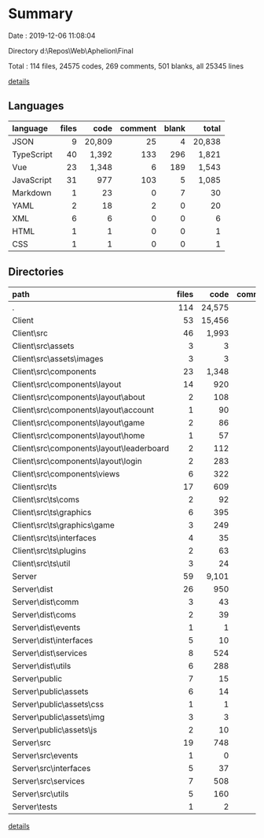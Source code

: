 # Summary

Date : 2019-12-06 11:08:04

Directory d:\Repos\Web\Aphelion\Final

Total : 114 files,  24575 codes, 269 comments, 501 blanks, all 25345 lines

[details](details.md)

## Languages
| language | files | code | comment | blank | total |
| :--- | ---: | ---: | ---: | ---: | ---: |
| JSON | 9 | 20,809 | 25 | 4 | 20,838 |
| TypeScript | 40 | 1,392 | 133 | 296 | 1,821 |
| Vue | 23 | 1,348 | 6 | 189 | 1,543 |
| JavaScript | 31 | 977 | 103 | 5 | 1,085 |
| Markdown | 1 | 23 | 0 | 7 | 30 |
| YAML | 2 | 18 | 2 | 0 | 20 |
| XML | 6 | 6 | 0 | 0 | 6 |
| HTML | 1 | 1 | 0 | 0 | 1 |
| CSS | 1 | 1 | 0 | 0 | 1 |

## Directories
| path | files | code | comment | blank | total |
| :--- | ---: | ---: | ---: | ---: | ---: |
| . | 114 | 24,575 | 269 | 501 | 25,345 |
| Client | 53 | 15,456 | 71 | 358 | 15,885 |
| Client\src | 46 | 1,993 | 49 | 344 | 2,386 |
| Client\src\assets | 3 | 3 | 0 | 0 | 3 |
| Client\src\assets\images | 3 | 3 | 0 | 0 | 3 |
| Client\src\components | 23 | 1,348 | 6 | 189 | 1,543 |
| Client\src\components\layout | 14 | 920 | 3 | 113 | 1,036 |
| Client\src\components\layout\about | 2 | 108 | 0 | 12 | 120 |
| Client\src\components\layout\account | 1 | 90 | 0 | 10 | 100 |
| Client\src\components\layout\game | 2 | 86 | 0 | 12 | 98 |
| Client\src\components\layout\home | 1 | 57 | 0 | 9 | 66 |
| Client\src\components\layout\leaderboard | 2 | 112 | 1 | 19 | 132 |
| Client\src\components\layout\login | 2 | 283 | 1 | 27 | 311 |
| Client\src\components\views | 6 | 322 | 2 | 50 | 374 |
| Client\src\ts | 17 | 609 | 41 | 145 | 795 |
| Client\src\ts\coms | 2 | 92 | 24 | 23 | 139 |
| Client\src\ts\graphics | 6 | 395 | 15 | 87 | 497 |
| Client\src\ts\graphics\game | 3 | 249 | 7 | 50 | 306 |
| Client\src\ts\interfaces | 4 | 35 | 0 | 11 | 46 |
| Client\src\ts\plugins | 2 | 63 | 2 | 12 | 77 |
| Client\src\ts\util | 3 | 24 | 0 | 12 | 36 |
| Server | 59 | 9,101 | 196 | 143 | 9,440 |
| Server\dist | 26 | 950 | 26 | 0 | 976 |
| Server\dist\comm | 3 | 43 | 3 | 0 | 46 |
| Server\dist\coms | 2 | 39 | 2 | 0 | 41 |
| Server\dist\events | 1 | 1 | 1 | 0 | 2 |
| Server\dist\interfaces | 5 | 10 | 5 | 0 | 15 |
| Server\dist\services | 8 | 524 | 8 | 0 | 532 |
| Server\dist\utils | 6 | 288 | 6 | 0 | 294 |
| Server\public | 7 | 15 | 49 | 0 | 64 |
| Server\public\assets | 6 | 14 | 49 | 0 | 63 |
| Server\public\assets\css | 1 | 1 | 0 | 0 | 1 |
| Server\public\assets\img | 3 | 3 | 0 | 0 | 3 |
| Server\public\assets\js | 2 | 10 | 49 | 0 | 59 |
| Server\src | 19 | 748 | 39 | 134 | 921 |
| Server\src\events | 1 | 0 | 0 | 1 | 1 |
| Server\src\interfaces | 5 | 37 | 0 | 14 | 51 |
| Server\src\services | 7 | 508 | 35 | 79 | 622 |
| Server\src\utils | 5 | 160 | 0 | 33 | 193 |
| Server\tests | 1 | 2 | 51 | 7 | 60 |

[details](details.md)